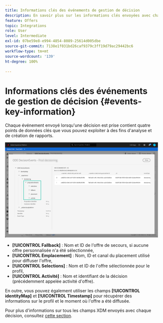 ```yaml
---
title: Informations clés des événements de gestion de décision
description: En savoir plus sur les informations clés envoyées avec chaque événement de gestion de décision.
feature: Offers
topic: Integrations
role: User
level: Intermediate
exl-id: 07be59e8-e994-4854-8089-25614d005dbe
source-git-commit: 7138e1f031bd26caf9379c3ff19d79ac29442bc6
workflow-type: tm+mt
source-wordcount: '139'
ht-degree: 100%

---
```


# Informations clés des événements de gestion de décision {#events-key-information}

Chaque événement envoyé lorsqu&#39;une décision est prise contient quatre points de données clés que vous pouvez exploiter à des fins d&#39;analyse et de création de rapports.

![](../../assets/events-dataset-preview.png)

* **[!UICONTROL Fallback]** : Nom et ID de l&#39;offre de secours, si aucune offre personnalisée n&#39;a été sélectionnée,
* **[!UICONTROL Emplacement]** : Nom, ID et canal du placement utilisé pour diffuser l&#39;offre,
* **[!UICONTROL Selections]** : Nom et ID de l&#39;offre sélectionnée pour le profil,
* **[!UICONTROL Activité]** : Nom et identifiant de la décision (précédemment appelée activité d&#39;offre).

En outre, vous pouvez également utiliser les champs **[!UICONTROL identityMap]** et **[!UICONTROL Timestamp]** pour récupérer des informations sur le profil et le moment où l&#39;offre a été diffusée.

Pour plus d&#39;informations sur tous les champs XDM envoyés avec chaque décision, consultez [cette section](xdm-fields.md).
